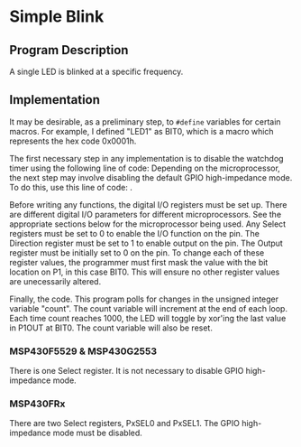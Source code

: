 # Simple Blink

## Program Description

A single LED is blinked at a specific frequency.

## Implementation

It may be desirable, as a preliminary step, to <code>#define</code> variables for certain macros. For example, I defined "LED1" as BIT0, which is a macro which represents the hex code 0x0001h.
 
The first necessary step in any implementation is to disable the watchdog timer using the following line of code: <code></code> Depending on the microprocessor, the next step may involve disabling the default GPIO high-impedance mode. To do this, use this line of code: <code></code>.

Before writing any functions, the digital I/O registers must be set up. There are different digital I/O parameters for different microprocessors. See the appropriate sections below for the microprocessor being used. Any Select registers must be set to 0 to enable the I/O function on the pin. The Direction register must be set to 1 to enable output on the pin. The Output register must be initially set to 0 on the pin. To change each of these register values, the programmer must first mask the value with the bit location on P1, in this case BIT0. This will ensure no other register values are unecessarily altered.

Finally, the code. This program polls for changes in the unsigned integer variable "count". The count variable will increment at the end of each loop. Each time count reaches 1000, the LED will toggle by xor'ing the last value in P1OUT at BIT0. The count variable will also be reset.

### MSP430F5529 & MSP430G2553

There is one Select register. It is not necessary to disable GPIO high-impedance mode. 

### MSP430FRx

There are two Select registers, PxSEL0 and PxSEL1. The GPIO high-impedance mode must be disabled.

 
